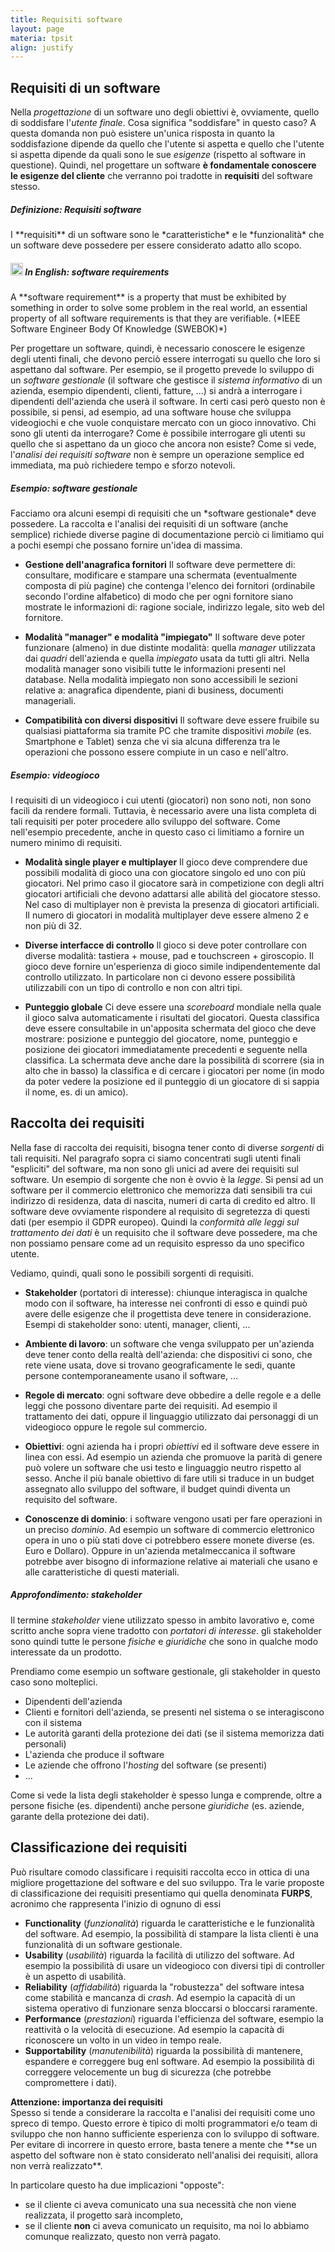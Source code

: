 ```yaml
---
title: Requisiti software
layout: page
materia: tpsit
align: justify
---
```


## Requisiti di un software

Nella *progettazione* di un software uno degli obiettivi è, ovviamente, quello di
soddisfare l'*utente finale*. Cosa significa "soddisfare" in questo caso? A questa
domanda non può esistere un'unica risposta in quanto la soddisfazione dipende da
quello che l'utente si aspetta e quello che l'utente si aspetta dipende da quali
sono le sue *esigenze* (rispetto al software in questione). Quindi, nel progettare
un software **è fondamentale conoscere le esigenze del cliente** che verranno poi
tradotte in **requisiti** del software stesso.

<div class="alert alert-primary" markdown="1">
<h5 class="no_toc"><i class="bi bi-journal-text"></i> Definizione: Requisiti software</h5>
I **requisiti** di un software sono le *caratteristiche* e le *funzionalità* che un
software deve possedere per essere considerato adatto allo scopo.
</div>

<div class="alert alert-primary" markdown="1">
<h5 class="no_toc"><img src="https://upload.wikimedia.org/wikipedia/commons/a/ae/Flag_of_the_United_Kingdom.svg" height="20em">
In English: software requirements</h5>
A **software requirement** is a property that must be exhibited by something in order to solve some problem in the real world,
an essential property of all software requirements is that they are verifiable. (*IEEE Software Engineer Body Of Knowledge
(SWEBOK)*)
</div>

Per progettare un software, quindi, è necessario conoscere le esigenze degli utenti
finali, che devono perciò essere interrogati su quello che loro si aspettano dal
software. Per esempio, se il progetto prevede lo sviluppo di un *software gestionale*
(il software che gestisce il *sistema informativo* di un azienda, esempio dipendenti,
clienti, fatture, ...) si andrà a interrogare i dipendenti dell'azienda che userà il
software. In certi casi però questo non è possibile, si pensi, ad esempio, ad una
software house che sviluppa videogiochi e che vuole conquistare mercato con un gioco
innovativo. Chi sono gli utenti da interrogare? Come è possibile interrogare gli
utenti su quello che si aspettano da un gioco che ancora non esiste? Come si vede,
l'*analisi dei requisiti software* non è sempre un operazione semplice ed immediata,
ma può richiedere tempo e sforzo notevoli.


<div class="alert alert-primary" markdown="1">
<h5 class="no_toc"><i class="bi bi-journal-code"></i> Esempio: software gestionale</h5>
Facciamo ora alcuni esempi di requisiti che un *software gestionale* deve possedere.
La raccolta e l'analisi dei requisiti di un software (anche semplice) richiede diverse
pagine di documentazione perciò ci limitiamo qui a pochi esempi che possano fornire
un'idea di massima.

* **Gestione dell'anagrafica fornitori** Il software deve permettere di: consultare,
modificare e stampare una schermata (eventualmente composta di più pagine) che
contenga l'elenco dei fornitori (ordinabile secondo l'ordine alfabetico) di modo
che per ogni fornitore siano mostrate le informazioni di: ragione sociale, indirizzo
legale, sito web del fornitore.

* **Modalità "manager" e modalità "impiegato"** Il software deve poter funzionare
(almeno) in due distinte modalità: quella *manager* utilizzata dai *quadri*
dell'azienda e quella *impiegato* usata da tutti gli altri. Nella modalità manager
sono visibili tutte le informazioni presenti nel database. Nella modalità impiegato
non sono accessibili le sezioni relative a: anagrafica dipendente, piani di business,
documenti manageriali.

* **Compatibilità con diversi dispositivi** Il software deve essere fruibile su
qualsiasi piattaforma sia tramite PC che tramite dispositivi *mobile* (es. Smartphone
e Tablet) senza che vi sia alcuna differenza tra le operazioni che possono essere
compiute in un caso e nell'altro.
</div>

<div class="alert alert-primary" markdown="1">
<h5 class="no_toc"><i class="bi bi-journal-code"></i> Esempio: videogioco</h5>
I requisiti di un videogioco i cui utenti (giocatori) non sono noti, non sono
facili da rendere formali. Tuttavia, è necessario avere una lista completa di
tali requisiti per poter procedere allo sviluppo del software. Come nell'esempio
precedente, anche in questo caso ci limitiamo a fornire un numero minimo di
requisiti.

* **Modalità single player e multiplayer** Il gioco deve comprendere due possibili
modalità di gioco una con giocatore singolo ed uno con più giocatori. Nel primo
caso il giocatore sarà in competizione con degli altri giocatori artificiali che
devono adattarsi alle abilità del giocatore stesso. Nel caso di multiplayer non
è prevista la presenza di giocatori artificiali. Il numero di giocatori in
modalità multiplayer deve essere almeno 2 e non più di 32.

* **Diverse interfacce di controllo** Il gioco si deve poter controllare con diverse
modalità: tastiera + mouse, pad e touchscreen + giroscopio. Il gioco deve fornire
un'esperienza di gioco simile indipendentemente dal controllo utilizzato. In particolare
non ci devono essere possibilità utilizzabili con un tipo di controllo e non con
altri tipi.

* **Punteggio globale** Ci deve essere una *scoreboard* mondiale nella quale
il gioco salva automaticamente i risultati del giocatori. Questa classifica
deve essere consultabile in un'apposita schermata del gioco che deve mostrare:
posizione e punteggio del giocatore, nome, punteggio e posizione dei giocatori
immediatamente precedenti e seguente nella classifica. La schermata deve anche
dare la possibilità di scorrere (sia in alto che in basso) la classifica e di
cercare i giocatori per nome (in modo da poter vedere la posizione ed il
punteggio di un giocatore di si sappia il nome, es. di un amico).
</div>

## Raccolta dei requisiti

Nella fase di raccolta dei requisiti, bisogna tener conto di diverse *sorgenti* di
tali requisiti. Nel paragrafo sopra ci siamo concentrati sugli utenti finali
"espliciti" del software, ma non sono gli unici ad avere dei requisiti sul software.
Un esempio di sorgente che non è ovvio è la *legge*. Si pensi ad un software per
il commercio elettronico che memorizza dati sensibili tra cui indirizzo di residenza,
data di nascita, numeri di carta di credito ed altro. Il software deve ovviamente
rispondere al requisito di segretezza di questi dati (per esempio il GDPR europeo).
Quindi la *conformità alle leggi sul trattamento dei dati* è un requisito che il
software deve possedere, ma che non possiamo pensare come ad un requisito espresso
da uno specifico utente. 

Vediamo, quindi, quali sono le possibili sorgenti di requisiti.
* **Stakeholder** (portatori di interesse): chiunque interagisca in qualche modo con
il software, ha interesse nei confronti di esso e quindi può avere delle esigenze
che il progettista deve tenere in considerazione. Esempi di stakeholder sono: utenti,
manager, clienti, ...

* **Ambiente di lavoro**: un software che venga sviluppato per un'azienda deve
tener conto della realtà dell'azienda: che dispositivi ci sono, che rete viene
usata, dove si trovano geograficamente le sedi, quante persone contemporaneamente
usano il software, ...

* **Regole di mercato**: ogni software deve obbedire a delle regole e a delle
leggi che possono diventare parte dei requisiti. Ad esempio il trattamento dei
dati, oppure il linguaggio utilizzato dai personaggi di un videogioco oppure le
regole sul commercio.

* **Obiettivi**: ogni azienda ha i propri *obiettivi* ed il software deve
essere in linea con essi. Ad esempio un azienda che promuove la parità di genere
può volere un software che usi testo e linguaggio neutro rispetto al sesso.
Anche il più banale obiettivo di fare utili si traduce in un budget assegnato
allo sviluppo del software, il budget quindi diventa un requisito del software.

* **Conoscenze di dominio**: i software vengono usati per fare operazioni in
un preciso *dominio*. Ad esempio un software di commercio elettronico opera
in uno o più stati dove ci potrebbero essere monete diverse (es. Euro e Dollaro).
Oppure in un'azienda metalmeccanica il software potrebbe aver bisogno di
informazione relative ai materiali che usano e alle caratteristiche di questi
materiali.

<div class="alert alert-success" markdown="1">
<h5 class="no_toc"><i class="bi bi-eye"></i> Approfondimento: stakeholder</h5>

Il termine *stakeholder* viene utilizzato spesso in ambito lavorativo e, come scritto
anche sopra viene tradotto con *portatori di interesse*. gli stakeholder sono quindi
tutte le persone *fisiche* e *giuridiche* che sono in qualche modo interessate da un
prodotto. 

Prendiamo come esempio un software gestionale, gli stakeholder in questo caso sono
molteplici.
* Dipendenti dell'azienda 
* Clienti e fornitori dell'azienda, se presenti nel sistema o se interagiscono con il sistema
* Le autorità garanti della protezione dei dati (se il sistema memorizza dati personali)
* L'azienda che produce il software
* Le aziende che offrono l'*hosting* del software (se presenti)
* ...

Come si vede la lista degli stakeholder è spesso lunga e comprende, oltre a persone fisiche
(es. dipendenti) anche persone *giuridiche* (es. aziende, garante della protezione dei dati).
</div>

## Classificazione dei requisiti

Può risultare comodo classificare i requisiti raccolta ecco in ottica di una
migliore progettazione del software e del suo sviluppo. Tra le varie proposte
di classificazione dei requisiti presentiamo qui quella denominata **FURPS**,
acronimo che rappresenta l'inizio di ognuno di essi
* **Functionality** (*funzionalità*) riguarda le caratteristiche e le funzionalità
del software. Ad esempio, la possibilità di stampare la lista clienti è una
funzionalità di un software gestionale.
* **Usability** (*usabilità*) riguarda la facilità di utilizzo del software.
Ad esempio la possibilità di usare un videogioco con diversi tipi di controller
è un aspetto di usabilità.
* **Reliability** (*affidabilità*) riguarda la "robustezza" del software intesa
come stabilità e mancanza di *crash*. Ad esempio la capacità di un sistema
operativo di funzionare senza bloccarsi o bloccarsi raramente.
* **Performance** (*prestazioni*) riguarda l'efficienza del software, esempio
la reattività o la velocità di esecuzione. Ad esempio la capacità di riconoscere
un volto in un video in tempo reale.
* **Supportability** (*manutenibilità*) riguarda la possibilità di mantenere,
espandere e correggere bug enl software. Ad esempio la possibilità di correggere
velocemente un bug di sicurezza (che potrebbe compromettere i dati).

<div class="alert alert-danger" markdown="1">
<strong><i class="bi bi-exclamation-triangle"></i> Attenzione: importanza dei requisiti</strong><br />
Spesso si tende a considerare la raccolta e l'analisi dei requisiti come uno spreco di
tempo. Questo errore è tipico di molti programmatori e/o team di sviluppo che non hanno
sufficiente esperienza con lo sviluppo di software. Per evitare di incorrere in questo
errore, basta tenere a mente che **se un aspetto del software non è stato considerato
nell'analisi dei requisiti, allora non verrà realizzato**.

In particolare questo ha due implicazioni "opposte":
* se il cliente ci aveva comunicato una sua necessità che non viene realizzata, il progetto
sarà incompleto,
* se il cliente **non** ci aveva comunicato un requisito, ma noi lo abbiamo comunque
realizzato, questo non verrà pagato.
</div>

